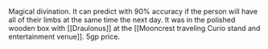 Magical divination. It can predict with 90% accuracy if the person will have all of their limbs at the same time the next day. It was in the polished wooden box with [[Draulonus]] at the [[Mooncrest traveling Curio stand and entertainment venue]]. 5gp price.